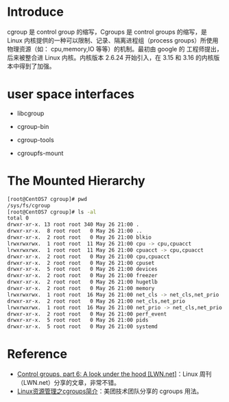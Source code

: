 # Introduce

cgroup 是 control group 的缩写，Cgroups 是 control groups 的缩写，是 Linux 内核提供的一种可以限制、记录、隔离进程组（process groups）所使用物理资源（如： cpu,memory,IO 等等）的机制。最初由 google 的  工程师提出，后来被整合进 Linux 内核。内核版本 2.6.24 开始引入，在 3.15 和 3.16 的内核版本中得到了加强。

# user space interfaces

- libcgroup

- cgroup-bin

- cgroup-tools

- cgroupfs-mount

# The Mounted Hierarchy

```bash
[root@CentOS7 cgroup]# pwd
/sys/fs/cgroup
[root@CentOS7 cgroup]# ls -al
total 0
drwxr-xr-x. 13 root root 340 May 26 21:00 .
drwxr-xr-x.  8 root root   0 May 26 21:00 ..
drwxr-xr-x.  2 root root   0 May 26 21:00 blkio
lrwxrwxrwx.  1 root root  11 May 26 21:00 cpu -> cpu,cpuacct
lrwxrwxrwx.  1 root root  11 May 26 21:00 cpuacct -> cpu,cpuacct
drwxr-xr-x.  2 root root   0 May 26 21:00 cpu,cpuacct
drwxr-xr-x.  2 root root   0 May 26 21:00 cpuset
drwxr-xr-x.  5 root root   0 May 26 21:00 devices
drwxr-xr-x.  2 root root   0 May 26 21:00 freezer
drwxr-xr-x.  2 root root   0 May 26 21:00 hugetlb
drwxr-xr-x.  2 root root   0 May 26 21:00 memory
lrwxrwxrwx.  1 root root  16 May 26 21:00 net_cls -> net_cls,net_prio
drwxr-xr-x.  2 root root   0 May 26 21:00 net_cls,net_prio
lrwxrwxrwx.  1 root root  16 May 26 21:00 net_prio -> net_cls,net_prio
drwxr-xr-x.  2 root root   0 May 26 21:00 perf_event
drwxr-xr-x.  5 root root   0 May 26 21:00 pids
drwxr-xr-x.  5 root root   0 May 26 21:00 systemd
```

# Reference

- [Control groups, part 6: A look under the hood [LWN.net]](https://lwn.net/Articles/606925/)：Linux 周刊（LWN.net）分享的文章，非常不错。
- [Linux资源管理之cgroups简介](https://tech.meituan.com/2015/03/31/cgroups.html)：美团技术团队分享的 cgroups 用法。
